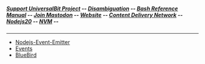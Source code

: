 ##### [Support UniversalBit Project](https://github.com/universalbit-dev/universalbit-dev/tree/main/support) -- [Disambiguation](https://en.wikipedia.org/wiki/Wikipedia:Disambiguation) -- [Bash Reference Manual](https://www.gnu.org/software/bash/manual/html_node/index.html) -- [Join Mastodon](https://mastodon.social/invite/wTHp2hSD) -- [Website](https://www.universalbit.it/) -- [Content Delivery Network](https://universalbitcdn.it/) -- [Nodejs20](https://nodejs.org/en/blog/release/v20.15.0) -- [NVM](https://github.com/nvm-sh/nvm) --
---

* [Nodejs-Event-Emitter](https://nodejs.org/en/learn/asynchronous-work/the-nodejs-event-emitter)
* [Events](https://nodejs.org/api/events.html)
* [BlueBird](https://github.com/petkaantonov/bluebird/blob/2.x/API.md#promisification)
